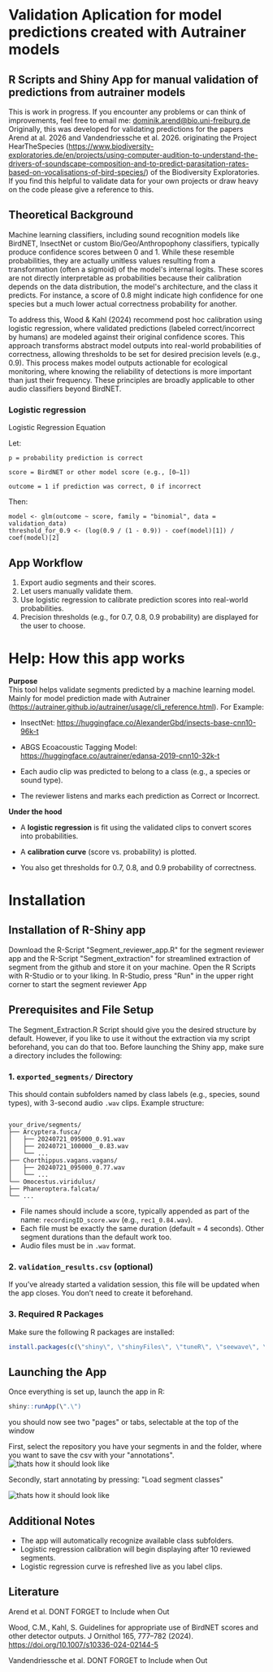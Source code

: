 # Validation Aplication for model predictions created with Autrainer models
## R Scripts and Shiny App for manual validation of predictions from autrainer models

This is work in progress. If you encounter any problems or can think of improvements, feel free to email me: dominik.arend@bio.uni-freiburg.de
Originally, this was developed for validating predictions for the papers Arend at al. 2026 and Vandendriessche et al. 2026. originating the Project HearTheSpecies (https://www.biodiversity-exploratories.de/en/projects/using-computer-audition-to-understand-the-drivers-of-soundscape-composition-and-to-predict-parasitation-rates-based-on-vocalisations-of-bird-species/) of the Biodiversity Exploratories.
If you find this helpful to validate data for your own projects or draw heavy on the code please give a reference to this.

## Theoretical Background
Machine learning classifiers, including sound recognition models like BirdNET, InsectNet or custom Bio/Geo/Anthropophony classifiers, typically produce confidence scores between 0 and 1. While these resemble probabilities, they are actually unitless values resulting from a transformation (often a sigmoid) of the model's internal logits. These scores are not directly interpretable as probabilities because their calibration depends on the data distribution, the model's architecture, and the class it predicts. For instance, a score of 0.8 might indicate high confidence for one species but a much lower actual correctness probability for another.

To address this, Wood & Kahl (2024) recommend post hoc calibration using logistic regression, where validated predictions (labeled correct/incorrect by humans) are modeled against their original confidence scores. This approach transforms abstract model outputs into real-world probabilities of correctness, allowing thresholds to be set for desired precision levels (e.g., 0.9). This process makes model outputs actionable for ecological monitoring, where knowing the reliability of detections is more important than just their frequency. These principles are broadly applicable to other audio classifiers beyond BirdNET.

### Logistic regression
Logistic Regression Equation

Let:

    p = probability prediction is correct

    score = BirdNET or other model score (e.g., [0–1])

    outcome = 1 if prediction was correct, 0 if incorrect

Then:

    model <- glm(outcome ~ score, family = "binomial", data = validation_data)
    threshold_for_0.9 <- (log(0.9 / (1 - 0.9)) - coef(model)[1]) / coef(model)[2]

## App Workflow
1. Export audio segments and their scores.
2. Let users manually validate them.
3. Use logistic regression to calibrate prediction scores into real-world probabilities.
4. Precision thresholds (e.g., for 0.7, 0.8, 0.9 probability) are displayed for the user to choose.

# Help: How this app works

**Purpose**  
This tool helps validate segments predicted by a machine learning model.
Mainly for model prediction made with Autrainer (https://autrainer.github.io/autrainer/usage/cli_reference.html). For Example:

- InsectNet: https://huggingface.co/AlexanderGbd/insects-base-cnn10-96k-t
- ABGS Ecoacoustic Tagging Model: https://huggingface.co/autrainer/edansa-2019-cnn10-32k-t

- Each audio clip was predicted to belong to a class (e.g., a species or sound type).
- The reviewer listens and marks each prediction as Correct or Incorrect.

**Under the hood**  
- A **logistic regression** is fit using the validated clips to convert scores into probabilities.

- A **calibration curve** (score vs. probability) is plotted.

- You also get thresholds for 0.7, 0.8, and 0.9 probability of correctness.



# Installation

## Installation of R-Shiny app
Download the R-Script "Segment_reviewer_app.R" for the segment reviewer app and the R-Script "Segment_extraction" for streamlined extraction of segment from the github and store it on your machine.
Open the R Scripts with R-Studio or to your liking. In R-Studio, press "Run" in the upper right corner to start the segment reviewer App

## Prerequisites and File Setup

The Segment_Extraction.R Script should give you the desired structure by default. However, if you like to use it without the extraction via my script beforehand, you can do that too.
Before launching the Shiny app, make sure a directory includes the following:

### 1. `exported_segments/` Directory

This should contain subfolders named by class labels (e.g., species, sound types), with 3-second audio `.wav` clips. Example structure:

```

your_drive/segments/
├── Arcyptera.fusca/
│   ├── 20240721_095000_0.91.wav
│   ├── 20240721_100000__0.83.wav
│   └── ...
├── Chorthippus.vagans.vagans/
│   ├── 20240721_095000_0.77.wav
│   └── ...
└── Omocestus.viridulus/
├── Phaneroptera.falcata/
└── ...

````

- File names should include a score, typically appended as part of the name: `recordingID_score.wav` (e.g., `rec1_0.84.wav`).
- Each file must be exactly the same duration (default = 4 seconds). Other segment durations than the default work too.
- Audio files must be in `.wav` format.

### 2. `validation_results.csv` (optional)

If you’ve already started a validation session, this file will be updated when the app closes. You don’t need to create it beforehand.

### 3. Required R Packages

Make sure the following R packages are installed:

```r
install.packages(c(\"shiny\", \"shinyFiles\", \"tuneR\", \"seewave\", \"dplyr\", \"ggplot2\"))
```

## Launching the App

Once everything is set up, launch the app in R:

```r
shiny::runApp(\".\")  
```

you should now see two "pages" or tabs, selectable at the top of the window

First, select the repository you have your segments in and the folder, where you want to save the csv with your "annotations".
![thats how it should look like](Images_for_illustration/Choose_Directory.jpg)

Secondly, start annotating by pressing: "Load segment classes"

![thats how it should look like](Images_for_illustration/App_Picture.JPG)

## Additional Notes

* The app will automatically recognize available class subfolders.
* Logistic regression calibration will begin displaying after 10 reviewed segments.
* Logistic regression curve is refreshed live as you label clips.

## Literature
Arend et al. DONT FORGET to Include when Out

Wood, C.M., Kahl, S. Guidelines for appropriate use of BirdNET scores and other detector outputs. J Ornithol 165, 777–782 (2024). https://doi.org/10.1007/s10336-024-02144-5

Vandendriessche et al. DONT FORGET to Include when Out
